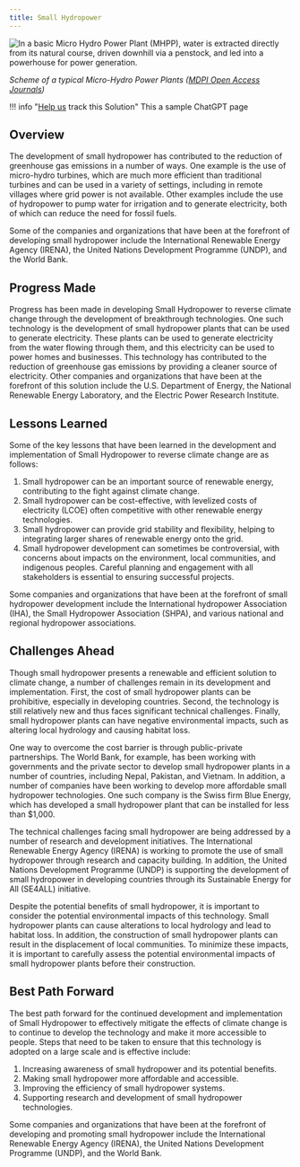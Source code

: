 ```yaml
---
title: Small Hydropower
---
```

![In a basic Micro Hydro Power Plant (MHPP), water is extracted directly from its natural course, driven downhill via a penstock, and led into a powerhouse for power generation.](/img/small-hydropower.png)

*Scheme of a typical Micro-Hydro Power Plants ([MDPI Open Access Journals](https://www.mdpi.com/1996-1073/12/5/878))*

!!! info "[Help us](../../contribute) track this Solution"
    This a sample ChatGPT page

## Overview

The development of small hydropower has contributed to the reduction of greenhouse gas emissions in a number of ways. One example is the use of micro-hydro turbines, which are much more efficient than traditional turbines and can be used in a variety of settings, including in remote villages where grid power is not available. Other examples include the use of hydropower to pump water for irrigation and to generate electricity, both of which can reduce the need for fossil fuels.

Some of the companies and organizations that have been at the forefront of developing small hydropower include the International Renewable Energy Agency (IRENA), the United Nations Development Programme (UNDP), and the World Bank.

## Progress Made

Progress has been made in developing Small Hydropower to reverse climate change through the development of breakthrough technologies. One such technology is the development of small hydropower plants that can be used to generate electricity. These plants can be used to generate electricity from the water flowing through them, and this electricity can be used to power homes and businesses. This technology has contributed to the reduction of greenhouse gas emissions by providing a cleaner source of electricity. Other companies and organizations that have been at the forefront of this solution include the U.S. Department of Energy, the National Renewable Energy Laboratory, and the Electric Power Research Institute.

## Lessons Learned

Some of the key lessons that have been learned in the development and implementation of Small Hydropower to reverse climate change are as follows:

1. Small hydropower can be an important source of renewable energy, contributing to the fight against climate change.
2. Small hydropower can be cost-effective, with levelized costs of electricity (LCOE) often competitive with other renewable energy technologies.
3. Small hydropower can provide grid stability and flexibility, helping to integrating larger shares of renewable energy onto the grid.
4. Small hydropower development can sometimes be controversial, with concerns about impacts on the environment, local communities, and indigenous peoples. Careful planning and engagement with all stakeholders is essential to ensuring successful projects.

Some companies and organizations that have been at the forefront of small hydropower development include the International hydropower Association (IHA), the Small Hydropower Association (SHPA), and various national and regional hydropower associations.

## Challenges Ahead

Though small hydropower presents a renewable and efficient solution to climate change, a number of challenges remain in its development and implementation. First, the cost of small hydropower plants can be prohibitive, especially in developing countries. Second, the technology is still relatively new and thus faces significant technical challenges. Finally, small hydropower plants can have negative environmental impacts, such as altering local hydrology and causing habitat loss.

One way to overcome the cost barrier is through public-private partnerships. The World Bank, for example, has been working with governments and the private sector to develop small hydropower plants in a number of countries, including Nepal, Pakistan, and Vietnam. In addition, a number of companies have been working to develop more affordable small hydropower technologies. One such company is the Swiss firm Blue Energy, which has developed a small hydropower plant that can be installed for less than $1,000.

The technical challenges facing small hydropower are being addressed by a number of research and development initiatives. The International Renewable Energy Agency (IRENA) is working to promote the use of small hydropower through research and capacity building. In addition, the United Nations Development Programme (UNDP) is supporting the development of small hydropower in developing countries through its Sustainable Energy for All (SE4ALL) initiative.

Despite the potential benefits of small hydropower, it is important to consider the potential environmental impacts of this technology. Small hydropower plants can cause alterations to local hydrology and lead to habitat loss. In addition, the construction of small hydropower plants can result in the displacement of local communities. To minimize these impacts, it is important to carefully assess the potential environmental impacts of small hydropower plants before their construction.

## Best Path Forward

The best path forward for the continued development and implementation of Small Hydropower to effectively mitigate the effects of climate change is to continue to develop the technology and make it more accessible to people. Steps that need to be taken to ensure that this technology is adopted on a large scale and is effective include: 

1. Increasing awareness of small hydropower and its potential benefits.
2. Making small hydropower more affordable and accessible.
3. Improving the efficiency of small hydropower systems.
4. Supporting research and development of small hydropower technologies.

Some companies and organizations that have been at the forefront of developing and promoting small hydropower include the International Renewable Energy Agency (IRENA), the United Nations Development Programme (UNDP), and the World Bank.